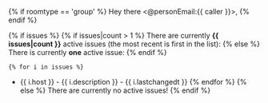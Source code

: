 {% if roomtype == 'group' %}
Hey there <@personEmail:{{ caller }}>,
{% endif %}

{% if issues %}
	{% if issues|count > 1 %}
There are currently **{{ issues|count }}** active issues (the most recent is first in the list):
	{% else %}
There is currently **one** active issue:
	{% endif %}

	{% for i in issues %}
- {{ i.host }} - {{ i.description }} - {{ i.lastchangedt }}
	{% endfor %}
{% else %}
There are currently no active issues!
{% endif %}
